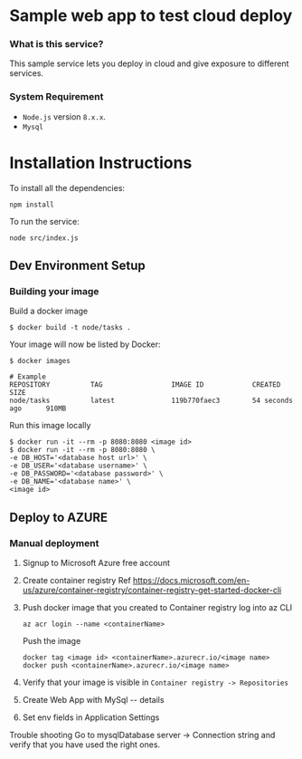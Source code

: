 # Sample web app to test cloud deploy

### What is this service?
This sample service lets you deploy in cloud and give exposure to different services. 

### System Requirement

- `Node.js` version `8.x.x`.
- `Mysql`

# Installation Instructions

To install all the dependencies:

```
npm install
```

To run the service:

```
node src/index.js     
```


## Dev Environment Setup


### Building your image

Build a docker image
```
$ docker build -t node/tasks .
```

Your image will now be listed by Docker:
```
$ docker images

# Example
REPOSITORY          TAG                 IMAGE ID            CREATED             SIZE
node/tasks          latest              119b770faec3        54 seconds ago      910MB
```

Run this image locally
```
$ docker run -it --rm -p 8080:8080 <image id>
$ docker run -it --rm -p 8080:8080 \
-e DB_HOST='<database host url>' \
-e DB_USER='<database username>' \
-e DB_PASSWORD='<database password>' \
-e DB_NAME='<database name>' \
<image id>
```


## Deploy to AZURE

### Manual deployment
1. Signup to Microsoft Azure free account 
1. Create container registry
Ref https://docs.microsoft.com/en-us/azure/container-registry/container-registry-get-started-docker-cli

1. Push docker image that you created to Container registry 
    log into az CLI 
    ```
    az acr login --name <containerName>
    ```

    Push the image
    ```
    docker tag <image id> <containerName>.azurecr.io/<image name>   
    docker push <containerName>.azurecr.io/<image name>  

    ```
1. Verify that your image is visible in `Container registry -> Repositories`

1. Create Web App with MySql
 -- details

1. Set env fields in Application Settings
<src image>

Trouble shooting
Go to mysqlDatabase server -> Connection string and verify that you have used the right ones.

